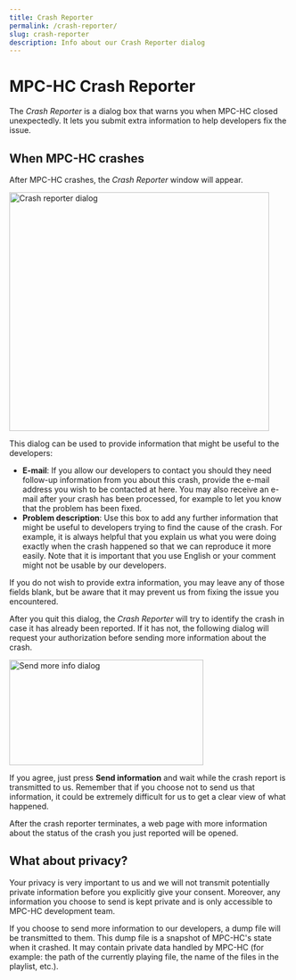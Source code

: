 ```yaml
---
title: Crash Reporter
permalink: /crash-reporter/
slug: crash-reporter
description: Info about our Crash Reporter dialog
---
```


# MPC-HC Crash Reporter

The *Crash Reporter* is a dialog box that warns you when MPC-HC closed unexpectedly.
It lets you submit extra information to help developers fix the issue.


## When MPC-HC crashes

After MPC-HC crashes, the *Crash Reporter* window will appear.

<img class="img-responsive" src="/assets/img/crash-reporter/crash_reporter.png" width="466" height="428" alt="Crash reporter dialog">

This dialog can be used to provide information that might be useful to the developers:

* **E-mail**: If you allow our developers to contact you should they need follow-up information from you about this crash, provide the e-mail address you wish to be contacted at here. You may also receive an e-mail after your crash has been processed, for example to let you know that the problem has been fixed.
* **Problem description**: Use this box to add any further information that might be useful to developers trying to find the cause of the crash. For example, it is always helpful that you explain us what you were doing exactly when the crash happened so that we can reproduce it more easily. Note that it is important that you use English or your comment might not be usable by our developers.

If you do not wish to provide extra information, you may leave any of those fields blank, but be aware that it may prevent us from fixing the issue you encountered.

After you quit this dialog, the *Crash Reporter* will try to identify the crash in case it has already been reported. If it has not, the following dialog will request your authorization before sending more information about the crash.

<img class="img-responsive" src="/assets/img/crash-reporter/send_more_info.png" width="348" height="189" alt="Send more info dialog">

If you agree, just press **Send information** and wait while the crash report is transmitted to us. Remember that if you choose not to send us that information, it could be extremely difficult for us to get a clear view of what happened.

After the crash reporter terminates, a web page with more information about the status of the crash you just reported will be opened.

## What about privacy?

Your privacy is very important to us and we will not transmit potentially private information before you explicitly give your consent. Moreover, any information you choose to send is kept private and is only accessible to MPC-HC development team.

If you choose to send more information to our developers, a dump file will be transmitted to them. This dump file is a snapshot of MPC-HC's state when it crashed. It may contain private data handled by MPC-HC (for example: the path of the currently playing file, the name of the files in the playlist, etc.).
